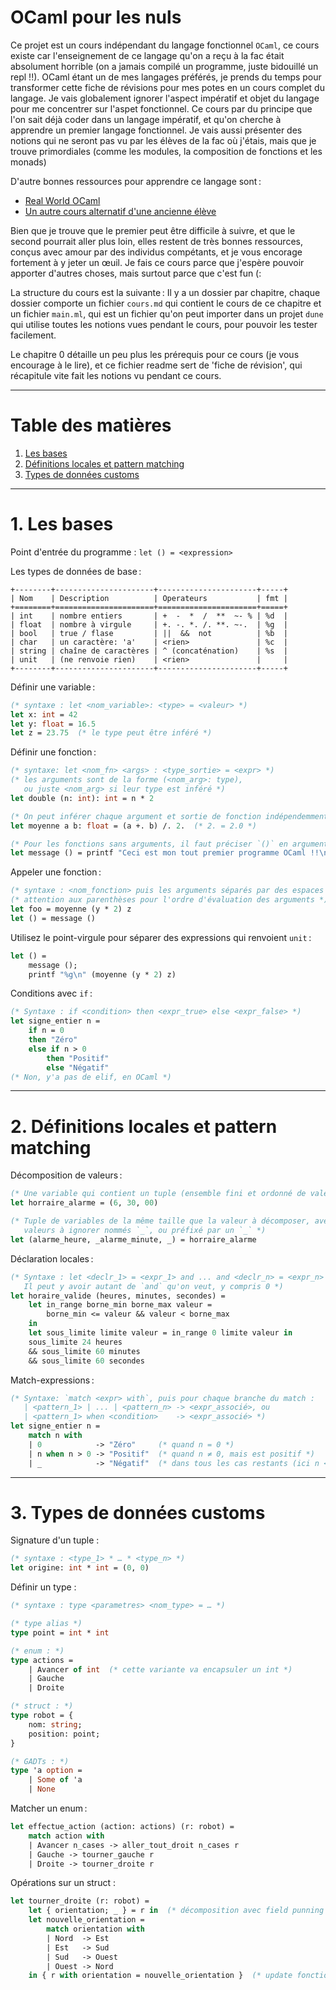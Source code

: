 # OCaml pour les nuls

Ce projet est un cours indépendant du langage fonctionnel `OCaml`, ce cours
existe car l'enseignement de ce langage qu'on a reçu à la fac était absolument
horrible (on a jamais compilé un programme, juste bidouillé un repl !!). OCaml
étant un de mes langages préférés, je prends du temps pour transformer cette
fiche de révisions pour mes potes en un cours complet du langage. Je vais
globalement ignorer l'aspect impératif et objet du langage pour me concentrer sur
l'aspet fonctionnel. Ce cours par du principe que l'on sait déjà coder dans un
langage impératif, et qu'on cherche à apprendre un premier langage fonctionnel.
Je vais aussi présenter des notions qui ne seront pas vu par les élèves de la fac
où j'étais, mais que je trouve primordiales (comme les modules, la composition
de fonctions et les monads)

D'autre bonnes ressources pour apprendre ce langage sont :

- [Real World OCaml](https://dev.realworldocaml.org/)
- [Un autre cours alternatif d'une ancienne élève](https://ocaml.gelez.xyz/)

Bien que je trouve que le premier peut être difficile à suivre, et que le second
pourrait aller plus loin, elles restent de très bonnes ressources, conçus avec
amour par des individus compétants, et je vous encorage fortement à y jeter un
œuil. Je fais ce cours parce que j'espère pouvoir apporter d'autres choses, mais
surtout parce que c'est fun (:

La structure du cours est la suivante : Il y a un dossier par chapitre, chaque
dossier comporte un fichier `cours.md` qui contient le cours de ce chapitre et
un fichier `main.ml`, qui est un fichier qu'on peut importer dans un projet `dune`
qui utilise toutes les notions vues pendant le cours, pour pouvoir les tester facilement.

Le chapitre 0 détaille un peu plus les prérequis pour ce cours (je vous encourage
à le lire), et ce fichier readme sert de 'fiche de révision', qui récapitule vite
fait les notions vu pendant ce cours.

---
# Table des matières

1. [Les bases](#1-les-bases)
2. [Définitions locales et pattern matching](#2-définitions-locales-et-pattern-matching)
3. [Types de données customs](#3-types-de-données-customs)

---

# 1. Les bases

Point d'entrée du programme : `let () = <expression>`

Les types de données de base :

```
+--------+----------------------+----------------------+-----+
| Nom    | Description          | Operateurs           | fmt |
+========+======================+======================+=====+
| int    | nombre entiers       | +  -  *  /  **  ~- % | %d  |
| float  | nombre à virgule     | +. -. *. /. **. ~-.  | %g  |
| bool   | true / flase         | ||  &&  not          | %b  |
| char   | un caractère: 'a'    | <rien>               | %c  |
| string | chaîne de caractères | ^ (concaténation)    | %s  |
| unit   | (ne renvoie rien)    | <rien>               |     |
+--------+----------------------+----------------------+-----+
```

Définir une variable :

```ocaml
(* syntaxe : let <nom_variable>: <type> = <valeur> *)
let x: int = 42
let y: float = 16.5
let z = 23.75  (* le type peut être inféré *)
```

Définir une fonction :

```ocaml
(* syntaxe: let <nom_fn> <args> : <type_sortie> = <expr> *)
(* les arguments sont de la forme (<nom_arg>: type),
   ou juste <nom_arg> si leur type est inféré *)
let double (n: int): int = n * 2

(* On peut inférer chaque argument et sortie de fonction indépendemment *)
let moyenne a b: float = (a +. b) /. 2.  (* 2. = 2.0 *)

(* Pour les fonctions sans arguments, il faut préciser `()` en argument *)
let message () = printf "Ceci est mon tout premier programme OCaml !!\n"
```

Appeler une fonction :

```ocaml
(* syntaxe : <nom_fonction> puis les arguments séparés par des espaces *)
(* attention aux parenthèses pour l'ordre d'évaluation des arguments *)
let foo = moyenne (y * 2) z
let () = message ()
```

Utilisez le point-virgule pour séparer des expressions qui renvoient `unit` :

```ocaml
let () =
	message ();
	printf "%g\n" (moyenne (y * 2) z)
```

Conditions avec `if` :

```ocaml
(* Syntaxe : if <condition> then <expr_true> else <expr_false> *)
let signe_entier n =
    if n = 0
    then "Zéro"
    else if n > 0
        then "Positif"
        else "Négatif"
(* Non, y'a pas de elif, en OCaml *)
```

---

# 2. Définitions locales et pattern matching

Décomposition de valeurs :

```ocaml
(* Une variable qui contient un tuple (ensemble fini et ordonné de valeurs) *)
let horraire_alarme = (6, 30, 00)  

(* Tuple de variables de la même taille que la valeur à décomposer, avec les 
   valeurs à ignorer nommés `_`, ou préfixé par un `_` *)
let (alarme_heure, _alarme_minute, _) = horraire_alarme
```

Déclaration locales :

```ocaml
(* Syntaxe : let <declr_1> = <expr_1> and ... and <declr_n> = <expr_n> in <expr_suivante>
   Il peut y avoir autant de `and` qu'on veut, y compris 0 *)
let horaire_valide (heures, minutes, secondes) =
	let in_range borne_min borne_max valeur =
		borne_min <= valeur && valeur < borne_max
	in
	let sous_limite limite valeur = in_range 0 limite valeur in
	sous_limite 24 heures
	&& sous_limite 60 minutes
	&& sous_limite 60 secondes
```

Match-expressions :

```ocaml
(* Syntaxe: `match <expr> with`, puis pour chaque branche du match :
   | <pattern_1> | ... | <pattern_n> -> <expr_associé>, ou
   | <pattern_1> when <condition>    -> <expr_associé> *)
let signe_entier n =
	match n with
	| 0            -> "Zéro"     (* quand n = 0 *)
	| n when n > 0 -> "Positif"  (* quand n ≠ 0, mais est positif *)
	| _            -> "Négatif"  (* dans tous les cas restants (ici n < 0) *)
```

---

# 3. Types de données customs

Signature d'un tuple :

```ocaml
(* syntaxe : <type_1> * … * <type_n> *)
let origine: int * int = (0, 0)
```

Définir un type :

```ocaml
(* syntaxe : type <parametres> <nom_type> = … *)

(* type alias *)
type point = int * int

(* enum : *)
type actions =
	| Avancer of int  (* cette variante va encapsuler un int *)
	| Gauche
	| Droite

(* struct : *)
type robot = {
	nom: string;
	position: point;
}

(* GADTs : *)
type 'a option =
	| Some of 'a
	| None
```

Matcher un enum :

```ocaml
let effectue_action (action: actions) (r: robot) =
	match action with
	| Avancer n_cases -> aller_tout_droit n_cases r
	| Gauche -> tourner_gauche r
	| Droite -> tourner_droite r
```

Opérations sur un struct :

```ocaml
let tourner_droite (r: robot) =
	let { orientation; _ } = r in  (* décomposition avec field punning *)
	let nouvelle_orientation =
		match orientation with
		| Nord  -> Est
		| Est   -> Sud
		| Sud   -> Ouest
		| Ouest -> Nord
	in { r with orientation = nouvelle_orientation }  (* update fonctionnel *)
```
